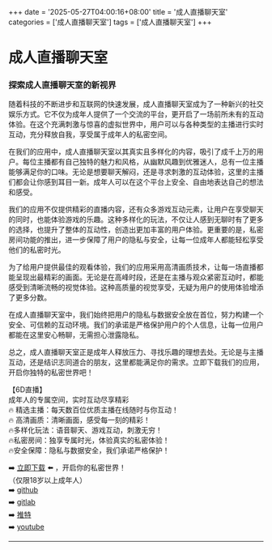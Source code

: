 +++
date = '2025-05-27T04:00:16+08:00'
title = '成人直播聊天室'
categories = ['成人直播聊天室']
tags = ['成人直播聊天室']
+++

# 成人直播聊天室

### 探索成人直播聊天室的新视界

随着科技的不断进步和互联网的快速发展，成人直播聊天室成为了一种新兴的社交娱乐方式。它不仅为成年人提供了一个交流的平台，更开启了一场前所未有的互动体验。在这个充满刺激与惊喜的虚拟世界中，用户可以与各种类型的主播进行实时互动，充分释放自我，享受属于成年人的私密空间。

在我们的应用中，成人直播聊天室以其真实且多样化的内容，吸引了成千上万的用户。每位主播都有自己独特的魅力和风格，从幽默风趣到优雅迷人，总有一位主播能够满足你的口味。无论是想要聊天解闷，还是寻求刺激的互动体验，这里的主播们都会让你感到耳目一新。成年人可以在这个平台上安全、自由地表达自己的想法和感受。

我们的应用不仅提供精彩的直播内容，还有众多游戏互动元素，让用户在享受聊天的同时，也能体验游戏的乐趣。这种多样化的玩法，不仅让人感到无聊时有了更多的选择，也提升了整体的互动性，创造出更加丰富的用户体验。更重要的是，私密房间功能的推出，进一步保障了用户的隐私与安全，让每一位成年人都能轻松享受他们的私密时光。

为了给用户提供最佳的观看体验，我们的应用采用高清画质技术，让每一场直播都能呈现出最精彩的画面。无论是在高峰时段，还是在主播与观众紧密互动时，都能感受到清晰流畅的视觉体验。这种高质量的视觉享受，无疑为用户的使用体验增添了更多分数。

在成人直播聊天室中，我们始终把用户的隐私与数据安全放在首位，努力构建一个安全、可信赖的互动环境。我们的承诺是严格保护用户的个人信息，让每一位用户都能在这里安心畅聊，无需担心泄露隐私。

总之，成人直播聊天室正是成年人释放压力、寻找乐趣的理想去处。无论是与主播互动，还是结识志同道合的朋友，这里都能满足你的需求。立即下载我们的应用，开启你独特的私密世界吧！ 

【6D直播】  
成年人的专属空间，实时互动尽享精彩  
🔥 精选主播：每天数百位优质主播在线随时与你互动！  
🔥 高清画质：清晰画面，感受每一刻的精彩！  
🔥多样化玩法：语音聊天、游戏互动，刺激无穷！  
🔥私密房间：独享专属时光，体验真实的私密体验！  
🔥安全保障：隐私与数据安全，我们承诺严格保护！  

➡️ [立即下载](https://down123.s3.ap-east-1.amazonaws.com/down/down.html?channelCode=blog) ⬅️ ，开启你的私密世界！  
（仅限18岁以上成年人）  
➡️ [github](https://aldult-live.github.io/)  
➡️ [gitlab](https://seo-09598d.gitlab.io/)  
➡️ [推特](https://x.com/wegame33)  
➡️ [youtube](https://www.youtube.com/@6Dlive)  

---
